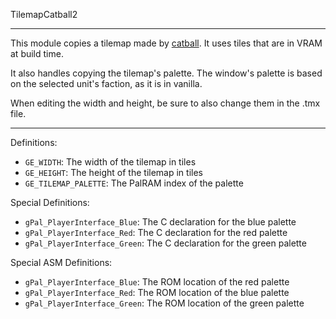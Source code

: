 
TilemapCatball2

---

This module copies a tilemap made by [catball](https://feuniverse.us/t/4235/73). It uses tiles that are in VRAM at build time.

It also handles copying the tilemap's palette. The window's palette is based on the selected unit's faction, as it is in vanilla.

When editing the width and height, be sure to also change them in the .tmx file.

---

Definitions:

  * `GE_WIDTH`: The width of the tilemap in tiles
  * `GE_HEIGHT`: The height of the tilemap in tiles
  * `GE_TILEMAP_PALETTE`: The PalRAM index of the palette

Special Definitions:

  * `gPal_PlayerInterface_Blue`: The C declaration for the blue palette
  * `gPal_PlayerInterface_Red`: The C declaration for the red palette
  * `gPal_PlayerInterface_Green`: The C declaration for the green palette

Special ASM Definitions:

  * `gPal_PlayerInterface_Blue`: The ROM location of the red palette
  * `gPal_PlayerInterface_Red`: The ROM location of the blue palette
  * `gPal_PlayerInterface_Green`: The ROM location of the green palette
